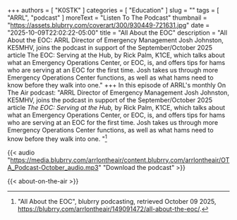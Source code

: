 +++
authors = [ "K0STK" ]
categories = [ "Education" ]
slug = ""
tags = [ "ARRL", "podcast" ]
moreText = "Listen To The Podcast"
thumbnail = "https://assets.blubrry.com/coverart/300/930449-721631.jpg"
date = "2025-10-09T22:02:22-05:00"
title = "All About the EOC"
description = "All About the EOC: ARRL Director of Emergency Management Josh Johnston, KE5MHV, joins the podcast in support of the September/October 2025 article The EOC: Serving at the Hub, by Rick Palm, K1CE, which talks about what an Emergency Operations Center, or EOC, is, and offers tips for hams who are serving at an EOC for the first time. Josh takes us through more Emergency Operations Center functions, as well as what hams need to know before they walk into one."
+++
In this episode of ARRL's monthly On The Air podcast: "ARRL Director of Emergency Management Josh Johnston, KE5MHV, joins the podcast in support of the September/October 2025 article *The EOC: Serving at the Hub,* by Rick Palm, K1CE, which talks about what an Emergency Operations Center, or EOC, is, and offers tips for hams who are serving at an EOC for the first time. Josh takes us through more Emergency Operations Center functions, as well as what hams need to know before they walk into one. "[^1]

[^1]: "All About the EOC", blubrry podcasting, retrieved October 09 2025, https://blubrry.com/arrlontheair/149091472/all-about-the-eoc/.

<!--more-->

{{< audio "https://media.blubrry.com/arrlontheair/content.blubrry.com/arrlontheair/OTA_Podcast-October_audio.mp3" "Download the podcast" >}}

{{< about-on-the-air >}}
